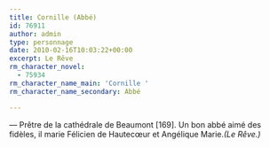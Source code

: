 ```yaml
---
title: Cornille (Abbé)
id: 76911
author: admin
type: personnage
date: 2010-02-16T10:03:22+00:00
excerpt: Le Rêve
rm_character_novel:
  - 75934
rm_character_name_main: 'Cornille '
rm_character_name_secondary: Abbé

---
```

— Prêtre de la cathédrale de Beaumont [169]. Un bon abbé aimé des fidèles, il marie Félicien de Hautecœur et Angélique Marie._(Le Rêve.)_